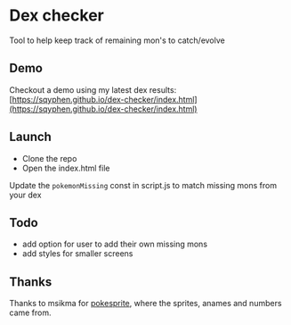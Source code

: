# Dex checker

Tool to help keep track of remaining mon's to catch/evolve

## Demo

Checkout a demo using my latest dex results: [https://sqyphen.github.io/dex-checker/index.html](https://sqyphen.github.io/dex-checker/index.html)

## Launch 

- Clone the repo
- Open the index.html file


Update the ```pokemonMissing``` const in script.js to match missing mons from your dex


## Todo

+ add option for user to add their own missing mons
+ add styles for smaller screens


## Thanks

Thanks to msikma for [pokesprite](https://github.com/msikma/pokesprite), where the sprites, anames and numbers came from.